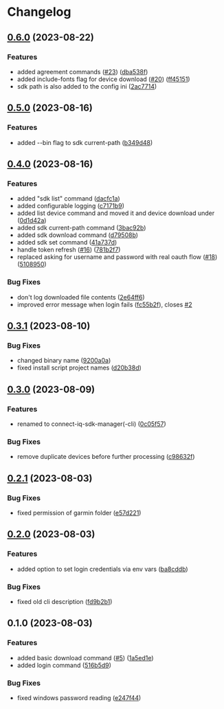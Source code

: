 # Changelog

## [0.6.0](https://github.com/lindell/connect-iq-sdk-manager-cli/compare/v0.5.0...v0.6.0) (2023-08-22)


### Features

* added agreement commands ([#23](https://github.com/lindell/connect-iq-sdk-manager-cli/issues/23)) ([dba538f](https://github.com/lindell/connect-iq-sdk-manager-cli/commit/dba538fcd4f9fea9361d0b9830787a4b90aa2026))
* added include-fonts flag for device download ([#20](https://github.com/lindell/connect-iq-sdk-manager-cli/issues/20)) ([ff45151](https://github.com/lindell/connect-iq-sdk-manager-cli/commit/ff45151c0c30f1d1cedfbba17ab76ac0e91dd8f3))
* sdk path is also added to the config ini ([2ac7714](https://github.com/lindell/connect-iq-sdk-manager-cli/commit/2ac771477159084180ad75547a8f9f2dea653a99))

## [0.5.0](https://github.com/lindell/connect-iq-sdk-manager-cli/compare/v0.4.0...v0.5.0) (2023-08-16)


### Features

* added --bin flag to sdk current-path ([b349d48](https://github.com/lindell/connect-iq-sdk-manager-cli/commit/b349d48b0c06cdb9cdab594da19bed8a5afbf90f))

## [0.4.0](https://github.com/lindell/connect-iq-sdk-manager-cli/compare/v0.3.1...v0.4.0) (2023-08-16)


### Features

* added "sdk list" command ([dacfc1a](https://github.com/lindell/connect-iq-sdk-manager-cli/commit/dacfc1a398d9c32bbfe1f40c4930d710dc686a94))
* added configurable logging ([c7171b9](https://github.com/lindell/connect-iq-sdk-manager-cli/commit/c7171b9c975079f49958aa9ae0bc4cdc8168aca5))
* added list device command and moved it and device download under ([0d1d42a](https://github.com/lindell/connect-iq-sdk-manager-cli/commit/0d1d42a9cf252312735991ad777b603d5d7b02ee))
* added sdk current-path command ([3bac92b](https://github.com/lindell/connect-iq-sdk-manager-cli/commit/3bac92bab66be6ccc6127aadd3028634291498d1))
* added sdk download command ([d79508b](https://github.com/lindell/connect-iq-sdk-manager-cli/commit/d79508b057b2013b6644f83acc49ec7172c545e0))
* added sdk set command ([41a737d](https://github.com/lindell/connect-iq-sdk-manager-cli/commit/41a737db0510dd69961e37a167115914ce83bf0b))
* handle token refresh ([#16](https://github.com/lindell/connect-iq-sdk-manager-cli/issues/16)) ([781b2f7](https://github.com/lindell/connect-iq-sdk-manager-cli/commit/781b2f7634c81f45711517fc47a8069fe145f91b))
* replaced asking for username and password with real oauth flow ([#18](https://github.com/lindell/connect-iq-sdk-manager-cli/issues/18)) ([5108950](https://github.com/lindell/connect-iq-sdk-manager-cli/commit/51089500b035eff44848c729e47823a84c27f0c3))


### Bug Fixes

* don't log downloaded file contents ([2e64ff6](https://github.com/lindell/connect-iq-sdk-manager-cli/commit/2e64ff6a5092a2da5ecaf01f39fd2d76661416e1))
* improved error message when login fails ([fc55b2f](https://github.com/lindell/connect-iq-sdk-manager-cli/commit/fc55b2f57e76b1fb2a6494aff5066ecae61cf54b)), closes [#2](https://github.com/lindell/connect-iq-sdk-manager-cli/issues/2)

## [0.3.1](https://github.com/lindell/connect-iq-sdk-manager-cli/compare/v0.3.0...v0.3.1) (2023-08-10)


### Bug Fixes

* changed binary name ([9200a0a](https://github.com/lindell/connect-iq-sdk-manager-cli/commit/9200a0a53126906c210a8e3fc1f5d439a84f419a))
* fixed install script project names ([d20b38d](https://github.com/lindell/connect-iq-sdk-manager-cli/commit/d20b38d62a7a210b5c2c26e8ddcf46f7235b6729))

## [0.3.0](https://github.com/lindell/connect-iq-sdk-manager-cli/compare/v0.2.1...v0.3.0) (2023-08-09)


### Features

* renamed to connect-iq-sdk-manager(-cli) ([0c05f57](https://github.com/lindell/connect-iq-sdk-manager-cli/commit/0c05f574c0cb445be191ec4306f71ef845c292e7))


### Bug Fixes

* remove duplicate devices before further processing ([c98632f](https://github.com/lindell/connect-iq-sdk-manager-cli/commit/c98632f8d8f393d9a66fbfabc8b0fb8f618a9f1f))

## [0.2.1](https://github.com/lindell/connect-iq-sdk-manager-cli/compare/v0.2.0...v0.2.1) (2023-08-03)


### Bug Fixes

* fixed permission of garmin folder ([e57d221](https://github.com/lindell/connect-iq-sdk-manager-cli/commit/e57d221cd3afd3f177e7b22690a4a36f4557b88a))

## [0.2.0](https://github.com/lindell/connect-iq-sdk-manager-cli/compare/v0.1.0...v0.2.0) (2023-08-03)


### Features

* added option to set login credentials via env vars ([ba8cddb](https://github.com/lindell/connect-iq-sdk-manager-cli/commit/ba8cddba3c0c6105362fca21fed3a73cb0143a62))


### Bug Fixes

* fixed old cli description ([fd9b2b1](https://github.com/lindell/connect-iq-sdk-manager-cli/commit/fd9b2b1f1cf5891bca6d34f290c7f2271678e1cf))

## 0.1.0 (2023-08-03)


### Features

* added basic download command ([#5](https://github.com/lindell/connect-iq-sdk-manager-cli/issues/5)) ([1a5ed1e](https://github.com/lindell/connect-iq-sdk-manager-cli/commit/1a5ed1e7b975706c2719ca5666a9df28dda552d8))
* added login command ([516b5d9](https://github.com/lindell/connect-iq-sdk-manager-cli/commit/516b5d9a30b9f680d82a3c33072cad6253ba0fae))


### Bug Fixes

* fixed windows password reading ([e247f44](https://github.com/lindell/connect-iq-sdk-manager-cli/commit/e247f44807a892aedc0b40f95ac3a21ba6d42b64))
